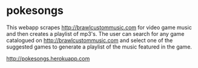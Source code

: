 pokesongs
=========

This webapp scrapes http://brawlcustommusic.com for video game music and then creates a playlist of mp3's. The user can search for any game catalogued on http://brawlcustommusic.com and select one of the suggested games to generate a playlist of the music featured in the game.

http://pokesongs.herokuapp.com
